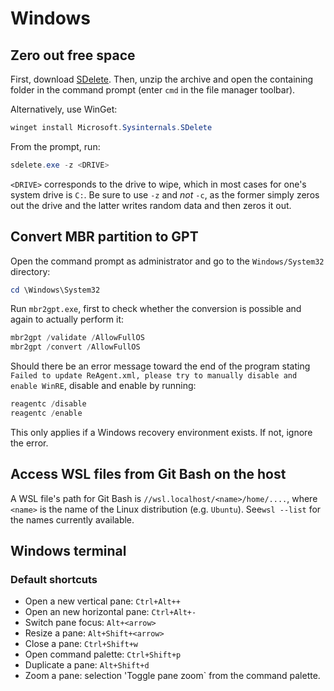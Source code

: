# Windows

## Zero out free space

First, download [SDelete](https://download.sysinternals.com/files/SDelete.zip).
Then, unzip the archive and open the containing folder in the command prompt
(enter `cmd` in the file manager toolbar).

Alternatively, use WinGet:

```ps1
winget install Microsoft.Sysinternals.SDelete
```

From the prompt, run:

```ps1
sdelete.exe -z <DRIVE>
```

`<DRIVE>` corresponds to the drive to wipe, which in most cases for one's system
drive is `C:`. Be sure to use `-z` and _not_ `-c`, as the former simply zeros
out the drive and the latter writes random data and then zeros it out.

## Convert MBR partition to GPT

Open the command prompt as administrator and go to the `Windows/System32`
directory:

```ps1
cd \Windows\System32
```

Run `mbr2gpt.exe`, first to check whether the conversion is possible and again
to actually perform it:

```ps1
mbr2gpt /validate /AllowFullOS
mbr2gpt /convert /AllowFullOS
```

Should there be an error message toward the end of the program stating
`Failed to update ReAgent.xml, please try to manually disable and enable WinRE`,
disable and enable by running:

```ps1
reagentc /disable
reagentc /enable
```

This only applies if a Windows recovery environment exists. If not, ignore the
error.

## Access WSL files from Git Bash on the host

A WSL file's path for Git Bash is `//wsl.localhost/<name>/home/....`, where
`<name>` is the name of the Linux distribution (e.g. `Ubuntu`). See`wsl --list`
for the names currently available.

## Windows terminal

### Default shortcuts

- Open a new vertical pane: `Ctrl+Alt++`
- Open an new horizontal pane: `Ctrl+Alt+-`
- Switch pane focus: `Alt+<arrow>`
- Resize a pane: `Alt+Shift+<arrow>`
- Close a pane: `Ctrl+Shift+w`
- Open command palette: `Ctrl+Shift+p`
- Duplicate a pane: `Alt+Shift+d`
- Zoom a pane: selection 'Toggle pane zoom` from the command palette.
